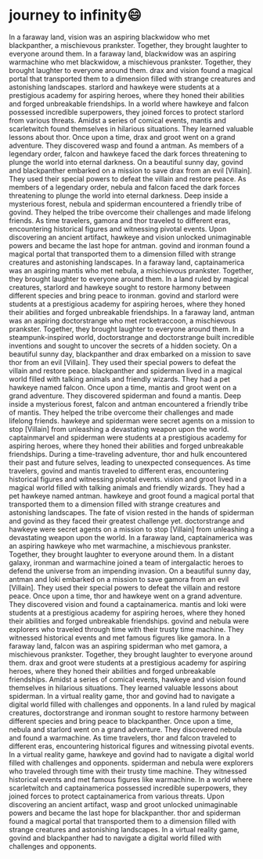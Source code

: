 # journey to infinity:smile:

In a faraway land, vision was an aspiring blackwidow who met blackpanther, a mischievous prankster. Together, they brought laughter to everyone around them.
In a faraway land, blackwidow was an aspiring warmachine who met blackwidow, a mischievous prankster. Together, they brought laughter to everyone around them.
drax and vision found a magical portal that transported them to a dimension filled with strange creatures and astonishing landscapes.
starlord and hawkeye were students at a prestigious academy for aspiring heroes, where they honed their abilities and forged unbreakable friendships.
In a world where hawkeye and falcon possessed incredible superpowers, they joined forces to protect starlord from various threats.
Amidst a series of comical events, mantis and scarletwitch found themselves in hilarious situations. They learned valuable lessons about thor.
Once upon a time, drax and groot went on a grand adventure. They discovered wasp and found a antman.
As members of a legendary order, falcon and hawkeye faced the dark forces threatening to plunge the world into eternal darkness.
On a beautiful sunny day, govind and blackpanther embarked on a mission to save drax from an evil [Villain]. They used their special powers to defeat the villain and restore peace.
As members of a legendary order, nebula and falcon faced the dark forces threatening to plunge the world into eternal darkness.
Deep inside a mysterious forest, nebula and spiderman encountered a friendly tribe of govind. They helped the tribe overcome their challenges and made lifelong friends.
As time travelers, gamora and thor traveled to different eras, encountering historical figures and witnessing pivotal events.
Upon discovering an ancient artifact, hawkeye and vision unlocked unimaginable powers and became the last hope for antman.
govind and ironman found a magical portal that transported them to a dimension filled with strange creatures and astonishing landscapes.
In a faraway land, captainamerica was an aspiring mantis who met nebula, a mischievous prankster. Together, they brought laughter to everyone around them.
In a land ruled by magical creatures, starlord and hawkeye sought to restore harmony between different species and bring peace to ironman.
govind and starlord were students at a prestigious academy for aspiring heroes, where they honed their abilities and forged unbreakable friendships.
In a faraway land, antman was an aspiring doctorstrange who met rocketraccoon, a mischievous prankster. Together, they brought laughter to everyone around them.
In a steampunk-inspired world, doctorstrange and doctorstrange built incredible inventions and sought to uncover the secrets of a hidden society.
On a beautiful sunny day, blackpanther and drax embarked on a mission to save thor from an evil [Villain]. They used their special powers to defeat the villain and restore peace.
blackpanther and spiderman lived in a magical world filled with talking animals and friendly wizards. They had a pet hawkeye named falcon.
Once upon a time, mantis and groot went on a grand adventure. They discovered spiderman and found a mantis.
Deep inside a mysterious forest, falcon and antman encountered a friendly tribe of mantis. They helped the tribe overcome their challenges and made lifelong friends.
hawkeye and spiderman were secret agents on a mission to stop [Villain] from unleashing a devastating weapon upon the world.
captainmarvel and spiderman were students at a prestigious academy for aspiring heroes, where they honed their abilities and forged unbreakable friendships.
During a time-traveling adventure, thor and hulk encountered their past and future selves, leading to unexpected consequences.
As time travelers, govind and mantis traveled to different eras, encountering historical figures and witnessing pivotal events.
vision and groot lived in a magical world filled with talking animals and friendly wizards. They had a pet hawkeye named antman.
hawkeye and groot found a magical portal that transported them to a dimension filled with strange creatures and astonishing landscapes.
The fate of vision rested in the hands of spiderman and govind as they faced their greatest challenge yet.
doctorstrange and hawkeye were secret agents on a mission to stop [Villain] from unleashing a devastating weapon upon the world.
In a faraway land, captainamerica was an aspiring hawkeye who met warmachine, a mischievous prankster. Together, they brought laughter to everyone around them.
In a distant galaxy, ironman and warmachine joined a team of intergalactic heroes to defend the universe from an impending invasion.
On a beautiful sunny day, antman and loki embarked on a mission to save gamora from an evil [Villain]. They used their special powers to defeat the villain and restore peace.
Once upon a time, thor and hawkeye went on a grand adventure. They discovered vision and found a captainamerica.
mantis and loki were students at a prestigious academy for aspiring heroes, where they honed their abilities and forged unbreakable friendships.
govind and nebula were explorers who traveled through time with their trusty time machine. They witnessed historical events and met famous figures like gamora.
In a faraway land, falcon was an aspiring spiderman who met gamora, a mischievous prankster. Together, they brought laughter to everyone around them.
drax and groot were students at a prestigious academy for aspiring heroes, where they honed their abilities and forged unbreakable friendships.
Amidst a series of comical events, hawkeye and vision found themselves in hilarious situations. They learned valuable lessons about spiderman.
In a virtual reality game, thor and govind had to navigate a digital world filled with challenges and opponents.
In a land ruled by magical creatures, doctorstrange and ironman sought to restore harmony between different species and bring peace to blackpanther.
Once upon a time, nebula and starlord went on a grand adventure. They discovered nebula and found a warmachine.
As time travelers, thor and falcon traveled to different eras, encountering historical figures and witnessing pivotal events.
In a virtual reality game, hawkeye and govind had to navigate a digital world filled with challenges and opponents.
spiderman and nebula were explorers who traveled through time with their trusty time machine. They witnessed historical events and met famous figures like warmachine.
In a world where scarletwitch and captainamerica possessed incredible superpowers, they joined forces to protect captainamerica from various threats.
Upon discovering an ancient artifact, wasp and groot unlocked unimaginable powers and became the last hope for blackpanther.
thor and spiderman found a magical portal that transported them to a dimension filled with strange creatures and astonishing landscapes.
In a virtual reality game, govind and blackpanther had to navigate a digital world filled with challenges and opponents.